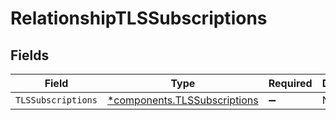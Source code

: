 # RelationshipTLSSubscriptions


## Fields

| Field                                                                   | Type                                                                    | Required                                                                | Description                                                             |
| ----------------------------------------------------------------------- | ----------------------------------------------------------------------- | ----------------------------------------------------------------------- | ----------------------------------------------------------------------- |
| `TLSSubscriptions`                                                      | [*components.TLSSubscriptions](../../models/shared/tlssubscriptions.md) | :heavy_minus_sign:                                                      | N/A                                                                     |